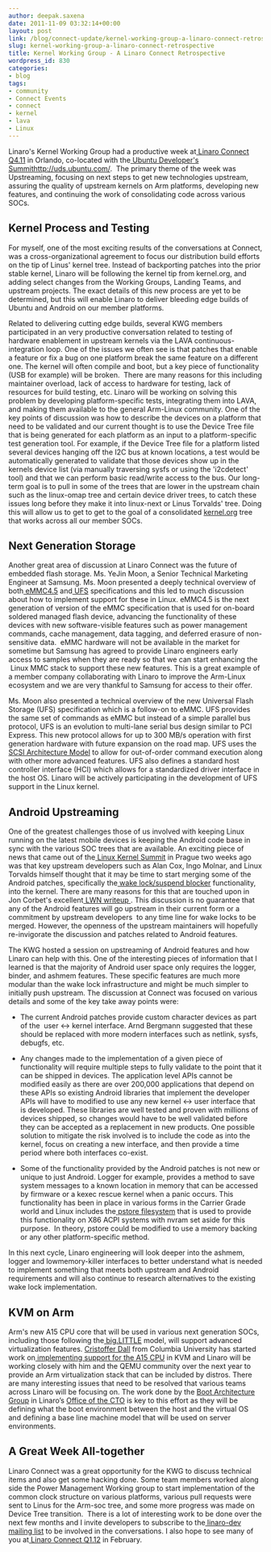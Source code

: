 ```yaml
---
author: deepak.saxena
date: 2011-11-09 03:32:14+00:00
layout: post
link: /blog/connect-update/kernel-working-group-a-linaro-connect-retrospective/
slug: kernel-working-group-a-linaro-connect-retrospective
title: Kernel Working Group - A Linaro Connect Retrospective
wordpress_id: 830
categories:
- blog
tags:
- community
- Connect Events
- connect
- kernel
- lava
- Linux
---
```


Linaro's Kernel Working Group had a productive week at[ Linaro Connect Q4.11](https://connect.linaro.org/resources/) in Orlando, co-located with the[ Ubuntu Developer's Summit]()http://uds.ubuntu.com/.   The primary theme of the week was Upstreaming, focusing on next steps  to get new technologies upstream, assuring the quality of upstream  kernels on Arm platforms, developing new features, and continuing the  work of consolidating code across various SOCs.

## Kernel Process and Testing

For  myself, one of the most exciting results of the conversations at  Connect, was a cross-organizational agreement to focus our distribution  build efforts on the tip of Linus' kernel tree. Instead of backporting  patches into the prior stable kernel, Linaro will be following the  kernel tip from kernel.org, and adding select changes from the Working  Groups, Landing Teams, and upstream projects. The exact details of this  new process are yet to be determined, but this will enable Linaro to  deliver bleeding edge builds of Ubuntu and Android on our member  platforms.

Related  to delivering cutting edge builds, several KWG members participated in  an very productive conversation related to testing of hardware  enablement in upstream kernels via the LAVA continuous-integration loop.  One of the issues we often see is that patches that enable a feature or  fix a bug on one platform break the same feature on a different one.  The kernel will often compile and boot, but a key piece of functionality  (USB for example) will be broken.  There are many reasons for this  including maintainer overload, lack of access to hardware for testing,  lack of resources for build testing, etc. Linaro will be working on  solving this problem by developing platform-specific tests, integrating  them into LAVA, and making them available to the general Arm-Linux  community. One of the key points of discussion was how to describe the  devices on a platform that need to be validated and our current thought  is to use the Device Tree file that is being generated for each platform  as an input to a platform-specific test generation tool. For example,  if the Device Tree file for a platform listed several devices hanging  off the I2C bus at known locations, a test would be automatically  generated to validate that those devices show up in the kernels device  list (via manually traversing sysfs or using the 'i2cdetect' tool) and  that we can perform basic read/write access to the bus. Our long-term  goal is to pull in some of the trees that are lower in the upstream  chain such as the linux-omap tree and certain device driver trees, to  catch these issues long before they make it into linux-next or Linus  Torvalds' tree. Doing this will allow us to get to get to the goal of a  consolidated [kernel.org](http://kernel.org/) tree that works across all our member SOCs.

## Next Generation Storage

Another  great area of discussion at Linaro Connect was the future of embedded  flash storage. Ms. YeJin Moon, a Senior Technical Marketing Engineer at  Samsung. Ms. Moon presented a deeply technical overview of both[ eMMC4.5](https://www.jedec.org/standards-documents/technology-focus-areas/flash-memory-ssds-ufs-emmc/e-mmc) and[ UFS](http://www.jedec.org/standards-documents/focus/flash/universal-flash-storage-ufs) specifications and this led to much discussion about how to implement  support for these in Linux. eMMC4.5 is the next generation of version of  the eMMC specification that is used for on-board soldered managed flash  device, advancing the functionality of these devices with new  software-visible features such as power management commands, cache  management, data tagging, and deferred erasure of non-sensitive data.   eMMC hardware will not be available in the market for sometime but  Samsung has agreed to provide Linaro engineers early access to samples  when they are ready so that we can start enhancing the  Linux MMC stack  to support these new features. This is a great example of a member  company collaborating with Linaro to improve the Arm-Linux ecosystem and  we are very thankful to Samsung for access to their offer.

Ms.  Moon also presented a technical overview of the new Universal Flash  Storage (UFS) specification which is a follow-on to eMMC. UFS provides  the same set of commands as eMMC but instead of a simple parallel bus  protocol, UFS is an evolution to multi-lane serial bus design similar to  PCI Express. This new protocol allows for up to 300 MB/s operation with  first generation hardware with future expansion on the road map. UFS  uses the[ SCSI Architecture Model](http://en.wikipedia.org/wiki/SCSI_architectural_model) to allow for out-of-order command execution along with other more  advanced features. UFS also defines a standard host controller interface  (HCI) which allows for a standardized driver interface in the host OS.  Linaro will be actively participating in the development of UFS support  in the Linux kernel.

## Android Upstreaming

One  of the greatest challenges those of us involved with keeping Linux  running on the latest mobile devices is keeping the Android code base in  sync with the various SOC trees that are available. An exciting piece  of news that came out of the[ Linux Kernel Summit](https://events.linuxfoundation.org/events/linux-kernel-summit) in Prague two weeks ago was that key upstream developers such as Alan  Cox, Ingo Molnar, and Linux Torvalds himself thought that it may be time  to start merging some of the Android patches, specifically the[ wake lock/suspend blocker](http://elinux.org/Android_Power_Management) functionality, into the kernel. There are many reasons for this that are touched upon in Jon Corbet's excellent[ LWN writeup ](http://lwn.net/Articles/464298/).  This discussion is no guarantee that any of the Android features will  go upstream in their current form or a commitment by upstream developers   to any time line for wake locks to be merged. However, the openness of  the upstream maintainers will hopefully re-invigorate the discussion  and patches related to Android features.

The  KWG hosted a session on upstreaming of Android features and how Linaro  can help with this. One of the interesting pieces of information that I  learned is that the majority of Android user space only requires the  logger, binder, and ashmem features. These specific features are much  more modular than the wake lock infrastructure and might be much simpler  to initially push upstream. The discussion at Connect was focused on  various details and some of the key take away points were:

  * The  current Android patches provide custom character devices as part of the   user <-> kernel interface. Arnd Bergmann suggested that these  should be replaced with more modern interfaces such as netlink, sysfs,  debugfs, etc.

  * Any  changes made to the implementation of a given piece of functionality  will require multiple steps to fully validate to the point that it can  be shipped in devices. The application level APIs cannot be modified  easily as there are over 200,000 applications that depend on these APIs  so existing Android libraries that implement the developer APIs will  have to modified to use any new kernel <-> user interface that is  developed. These libraries are well tested and proven with millions of  devices shipped, so changes would have to be well validated before they  can be accepted as a replacement in new products. One possible solution  to mitigate the risk involved is to include the code as into the kernel,  focus on creating a new interface, and then provide a time period where  both interfaces co-exist.
  
  * Some  of the functionality provided by the Android patches is not new or  unique to just Android. Logger for example, provides a method to save  system messages to a known location in memory that can be accessed by  firmware or a kexec rescue kernel when a panic occurs. This  functionality has been in place in various forms in the Carrier Grade  world and Linux includes the[ pstore filesystem](http://permalink.gmane.org/gmane.linux.kernel.commits.head/289849) that is used to provide this functionality on X86 ACPI systems with  nvram set aside for this purpose.  In theory, pstore could be modified  to use a memory backing or any other platform-specific method.


In  this next cycle, Linaro engineering will look deeper into the ashmem,  logger and lowmemory-killer interfaces to better understand what is  needed to implement something that meets both upstream and Android  requirements and will also continue to research alternatives to the  existing wake lock implementation.

## KVM on Arm

Arm's new A15 CPU core that will be used in various next generation SOCs, including those following the[ big.LITTLE](http://www.arm.com/products/processors/technologies/biglittleprocessing.php) model, will support advanced virtualization features. [ Cristoffer Dall](http://www.cs.columbia.edu/%7Ecdall/) from Columbia University has started work on[ implementing support for the A15 CPU](http://wiki.ncl.cs.columbia.edu/wiki/KVMArm:MainPage) in KVM and Linaro will be working closely with him and the QEMU  community over the next year to provide an Arm virtualization stack that  can be included by distros. There are many interesting issues that need  to be resolved that various teams across Linaro will be focusing on.  The work done by the [Boot Architecture Group](https://wiki.linaro.org/OfficeofCTO) in Linaro’s [Office of the CTO](https://wiki.linaro.org/OfficeofCTO) is key to this effort as they will be defining what the boot  environment between the host and the virtual OS and defining a base line  machine model that will be used on server environments.

## A Great Week All-together

Linaro  Connect was a great opportunity for the KWG to discuss technical items  and also get some hacking done. Some team members worked along side the  Power Management Working group to start implementation of the common  clock structure on various platforms, various pull requests were sent to  Linus for the Arm-soc tree, and some more progress was made on Device  Tree transition.  There is a lot of interesting work to be done over the  next few months and I invite developers to subscribe to the[ linaro-dev mailing list](http://lists.linaro.org/mailman/listinfo/linaro-dev) to be involved in the conversations. I also hope to see many of you at[ Linaro Connect Q1.12](https://connect.linaro.org/) in February.
